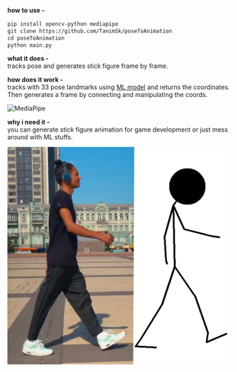 **how to use -**

    pip install opencv-python mediapipe
    git clone https://github.com/TanimSk/poseToAnimation
    cd poseToAnimation
    python main.py

**what it does -**  
tracks pose and generates stick figure frame by frame.

**how does it work -**  
tracks with 33 pose landmarks using [ML model](https://github.com/google-research/google-research/tree/master/ghum) and returns the coordinates. Then generates a frame by connecting and manipulating the coords.

![MediaPipe](https://developers.google.com/static/mediapipe/images/solutions/pose_landmarks_index.png)

**why i need it -**  
you can generate stick figure animation for game development or just mess around with ML stuffs.

![Demo](https://github.com/TanimSk/poseToAnimation/blob/main/demo.png)
